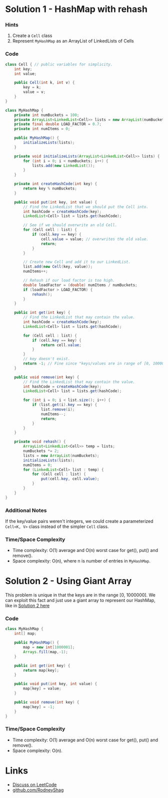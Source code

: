 # Solution 1 - HashMap with rehash

### Hints

1. Create a `Cell` class
1. Represent `MyHashMap` as an ArrayList of LinkedLists of Cells

### Code

```java
class Cell { // public variables for simplicity.
    int key;
    int value;

    public Cell(int k, int v) {
        key = k;
        value = v;
    }
}
```

```java
class MyHashMap {
    private int numBuckets = 100;
    private ArrayList<LinkedList<Cell>> lists = new ArrayList(numBuckets);
    private final double LOAD_FACTOR = 0.7;
    private int numItems = 0;

    public MyHashMap() {
        initializeLists(lists);
    }

    private void initializeLists(ArrayList<LinkedList<Cell>> lists) {
        for (int i = 0; i < numBuckets; i++) {
            lists.add(new LinkedList());
        }
    }

    private int createHashCode(int key) {
        return key % numBuckets;
    }

    public void put(int key, int value) {
        // Find the LinkedList that we should put the Cell into.
        int hashCode = createHashCode(key);
        LinkedList<Cell> list = lists.get(hashCode);

        // See if we should overwrite an old Cell.
        for (Cell cell : list) {
            if (cell.key == key) {
                cell.value = value; // overwrites the old value.
                return;
            }
        }

        // Create new Cell and add it to our LinkedList.
        list.add(new Cell(key, value));
        numItems++;

        // Rehash if our load factor is too high.
        double loadFactor = (double) numItems / numBuckets;
        if (loadFactor > LOAD_FACTOR) {
            rehash();
        }
    }

    public int get(int key) {
        // Find the LinkedList that may contain the value.
        int hashCode = createHashCode(key);
        LinkedList<Cell> list = lists.get(hashCode);

        for (Cell cell : list) {
            if (cell.key == key) {
                return cell.value;
            }
        }
        // key doesn't exist.
        return -1; // Fine since "keys/values are in range of [0, 1000000]"
    }

    public void remove(int key) {
        // Find the LinkedList that may contain the value.
        int hashCode = createHashCode(key);
        LinkedList<Cell> list = lists.get(hashCode);

        for (int i = 0; i < list.size(); i++) {
            if (list.get(i).key == key) {
                list.remove(i);
                numItems--;
                return;
            }
        }
    }

    private void rehash() {
        ArrayList<LinkedList<Cell>> temp = lists;
        numBuckets *= 2;
        lists = new ArrayList(numBuckets);
        initializeLists(lists);
        numItems = 0;
        for (LinkedList<Cell> list : temp) {
            for (Cell cell : list) {
                put(cell.key, cell.value);
            }
        }
    }
}
```
### Additional Notes

If the key/value pairs weren't integers, we could create a parameterized `Cell<K, V>` class instead of the simpler `Cell` class.

### Time/Space Complexity

-  Time complexity: O(1) average and O(n) worst case for get(), put() and remove().
- Space complexity: O(n), where n is number of entries in `MyHashMap`.


# Solution 2 - Using Giant Array

This problem is unique in that the keys are in the range [0, 1000000]. We can exploit this fact and just use a giant array to represent our HashMap, like in [Solution 2 here](https://leetcode.com/problems/design-hashmap/discuss/227081/Java-Solutions)

### Code

```java
class MyHashMap {
    int[] map;

    public MyHashMap() {
        map = new int[1000001];
        Arrays.fill(map,-1);
    }

    public int get(int key) {
        return map[key];
    }

    public void put(int key, int value) {
        map[key] = value;
    }

    public void remove(int key) {
        map[key] = -1;
    }
}
```

### Time/Space Complexity

-  Time complexity: O(1) average and O(n) worst case for get(), put() and remove().
- Space complexity: O(n).

# Links

- [Discuss on LeetCode](https://leetcode.com/problems/design-hashmap/discuss/346157)
- [github.com/RodneyShag](https://github.com/RodneyShag)
